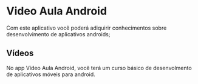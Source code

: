 # Video Aula Android

Com este aplicativo você poderá adiquirir conhecimentos sobre desenvolvimento de aplicativos androids;

## Vídeos

No app Vídeo Aula Android, você terá um curso básico de desenvolmento de aplicativos móveis para android.
